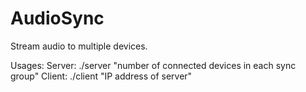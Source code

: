 # AudioSync
Stream audio to multiple devices.

Usages:
    Server:
        ./server "number of connected devices in each sync group"
    Client:
        ./client "IP address of server"
